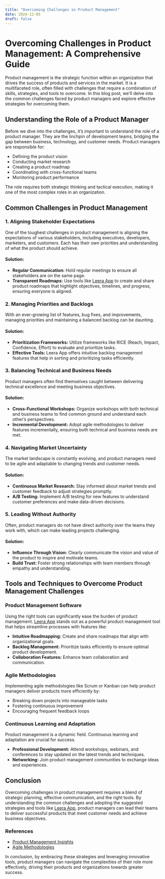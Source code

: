 ```yaml
---
title: "Overcoming Challenges in Product Management"
date: 2024-12-05
draft: false
---
```

# Overcoming Challenges in Product Management: A Comprehensive Guide

Product management is the strategic function within an organization that drives the success of products and services in the market. It is a multifaceted role, often filled with challenges that require a combination of skills, strategies, and tools to overcome. In this blog post, we'll delve into the common challenges faced by product managers and explore effective strategies for overcoming them.

## Understanding the Role of a Product Manager

Before we dive into the challenges, it’s important to understand the role of a product manager. They are the linchpin of development teams, bridging the gap between business, technology, and customer needs. Product managers are responsible for:

- Defining the product vision
- Conducting market research
- Creating a product roadmap
- Coordinating with cross-functional teams
- Monitoring product performance

The role requires both strategic thinking and tactical execution, making it one of the most complex roles in an organization.

## Common Challenges in Product Management

### 1. Aligning Stakeholder Expectations

One of the toughest challenges in product management is aligning the expectations of various stakeholders, including executives, developers, marketers, and customers. Each has their own priorities and understanding of what the product should achieve.

#### **Solution:**

- **Regular Communication:** Hold regular meetings to ensure all stakeholders are on the same page.
- **Transparent Roadmaps:** Use tools like [Leera App](https://leera.app) to create and share product roadmaps that highlight objectives, timelines, and progress, ensuring everyone is aligned.

### 2. Managing Priorities and Backlogs

With an ever-growing list of features, bug fixes, and improvements, managing priorities and maintaining a balanced backlog can be daunting.

#### **Solution:**

- **Prioritization Frameworks:** Utilize frameworks like RICE (Reach, Impact, Confidence, Effort) to evaluate and prioritize tasks.
- **Effective Tools:** Leera App offers intuitive backlog management features that help in sorting and prioritizing tasks efficiently.

### 3. Balancing Technical and Business Needs

Product managers often find themselves caught between delivering technical excellence and meeting business objectives.

#### **Solution:**

- **Cross-Functional Workshops:** Organize workshops with both technical and business teams to find common ground and understand each other’s perspectives.
- **Incremental Development:** Adopt agile methodologies to deliver features incrementally, ensuring both technical and business needs are met.

### 4. Navigating Market Uncertainty

The market landscape is constantly evolving, and product managers need to be agile and adaptable to changing trends and customer needs.

#### **Solution:**

- **Continuous Market Research:** Stay informed about market trends and customer feedback to adjust strategies promptly.
- **A/B Testing:** Implement A/B testing for new features to understand customer preferences and make data-driven decisions.

### 5. Leading Without Authority

Often, product managers do not have direct authority over the teams they work with, which can make leading projects challenging.

#### **Solution:**

- **Influence Through Vision:** Clearly communicate the vision and value of the product to inspire and motivate teams.
- **Build Trust:** Foster strong relationships with team members through empathy and understanding.

## Tools and Techniques to Overcome Product Management Challenges

### Product Management Software

Using the right tools can significantly ease the burden of product management. [Leera App](https://leera.app) stands out as a powerful product management tool that helps streamline processes with features like:

- **Intuitive Roadmapping:** Create and share roadmaps that align with organizational goals.
- **Backlog Management:** Prioritize tasks efficiently to ensure optimal product development.
- **Collaboration Features:** Enhance team collaboration and communication.

### Agile Methodologies

Implementing agile methodologies like Scrum or Kanban can help product managers deliver products more efficiently by:

- Breaking down projects into manageable tasks
- Fostering continuous improvement
- Encouraging frequent feedback loops

### Continuous Learning and Adaptation

Product management is a dynamic field. Continuous learning and adaptation are crucial for success.

- **Professional Development:** Attend workshops, webinars, and conferences to stay updated on the latest trends and techniques.
- **Networking:** Join product management communities to exchange ideas and experiences.

## Conclusion

Overcoming challenges in product management requires a blend of strategic planning, effective communication, and the right tools. By understanding the common challenges and adopting the suggested strategies and tools like [Leera App](https://leera.app), product managers can lead their teams to deliver successful products that meet customer needs and achieve business objectives.

### References

- [Product Management Insights](https://www.productmanagement.com)
- [Agile Methodologies](https://www.agilealliance.org)

In conclusion, by embracing these strategies and leveraging innovative tools, product managers can navigate the complexities of their role more effectively, driving their products and organizations towards greater success.